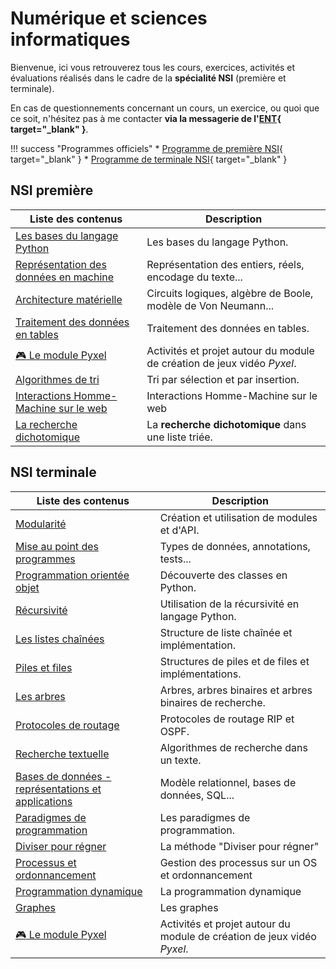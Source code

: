 # Numérique et sciences informatiques

Bienvenue, ici vous retrouverez tous les cours, exercices, activités et évaluations réalisés dans le cadre de la **spécialité NSI** (première et terminale).

En cas de questionnements concernant un cours, un exercice, ou quoi que ce soit, n'hésitez pas à me contacter **via la messagerie de l'[ENT](https://enthdf.fr/){ target="_blank" }**.

!!! success "Programmes officiels"
    * [Programme de première NSI](bo/BO_NSI_Premiere.pdf){ target="_blank" }
    * [Programme de terminale NSI](bo/BO_NSI_Terminale.pdf){ target="_blank" }

## NSI première

| Liste des contenus                           | Description                         |
| -------------------------------------------- | ----------------------------------- |
| [Les bases du langage Python](premiere/bases_python/index.md) | Les bases du langage Python. |
| [Représentation des données en machine](premiere/representation_donnees/index.md) | Représentation des entiers, réels, encodage du texte... |
| [Architecture matérielle](premiere/archi/index.md) | Circuits logiques, algèbre de Boole, modèle de Von Neumann... |
| [Traitement des données en tables](premiere/traitement_donnees/index.md) | Traitement des données en tables. |
| [:video_game: Le module Pyxel](premiere/pyxel/index.md) | Activités et projet autour du module de création de jeux vidéo *Pyxel*. |
| [Algorithmes de tri](premiere/tris/index.md) | Tri par sélection et par insertion. |
| [Interactions Homme-Machine sur le web](premiere/ihm/index.md) | Interactions Homme-Machine sur le web |
| [La recherche dichotomique](premiere/dicho/index.md) | La **recherche dichotomique** dans une liste triée. |

## NSI terminale

| Liste des contenus                      | Description                                              |
| --------------------------------------- | -------------------------------------------------------- |
| [Modularité](terminale/modularite/index.md) | Création et utilisation de modules et d'API. |
| [Mise au point des programmes](terminale/mise_au_point/index.md) | Types de données, annotations, tests... |
| [Programmation orientée objet](terminale/poo/index.md) | Découverte des classes en Python. |
| [Récursivité](terminale/recursivite/index.md) | Utilisation de la récursivité en langage Python. |
| [Les listes chaînées](terminale/listes/index.md) | Structure de liste chaînée et implémentation. |
| [Piles et files](terminale/pilesfiles/index.md) | Structures de piles et de files et implémentations. |
| [Les arbres](terminale/arbres/index.md) | Arbres, arbres binaires et arbres binaires de recherche. |
| [Protocoles de routage](terminale/routage/index.md) | Protocoles de routage RIP et OSPF. |
| [Recherche textuelle](terminale/recherche_textuelle/index.md) | Algorithmes de recherche dans un texte. |
| [Bases de données - représentations et applications](terminale/bdd/index.md) | Modèle relationnel, bases de données, SQL... |
| [Paradigmes de programmation](terminale/paradigmes/index.md) | Les paradigmes de programmation. |
| [Diviser pour régner](terminale/diviserregner/index.md) | La méthode "Diviser pour régner" |
| [Processus et ordonnancement](terminale/processus/index.md) | Gestion des processus sur un OS et ordonnancement |
| [Programmation dynamique](terminale/progdyn/index.md) | La programmation dynamique |
| [Graphes](terminale/graphes/index.md) | Les graphes |
| [:video_game: Le module Pyxel](terminale/pyxel/index.md) | Activités et projet autour du module de création de jeux vidéo *Pyxel*. |